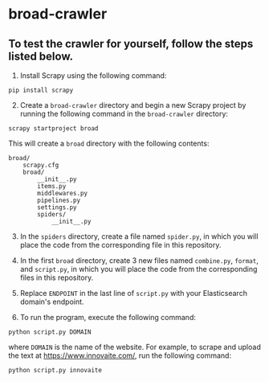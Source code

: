 # broad-crawler
## To test the crawler for yourself, follow the steps listed below.
1. Install Scrapy using the following command:
```
pip install scrapy
```
2. Create a ```broad-crawler``` directory and begin a new Scrapy project by running the following command in the ```broad-crawler``` directory:
```
scrapy startproject broad
```
This will create a ```broad``` directory with the following contents:
```
broad/
    scrapy.cfg
    broad/
        __init__.py
        items.py
        middlewares.py
        pipelines.py
        settings.py
        spiders/
            __init__.py
```
3. In the ```spiders``` directory, create a file named ```spider.py```, in which you will place the code from the corresponding file in this repository.

4. In the first ```broad``` directory, create 3 new files named ```combine.py```, ```format```, and ```script.py```, in which you will place the code from the corresponding files in this repository.

5. Replace ```ENDPOINT``` in the last line of ```script.py``` with your Elasticsearch domain's endpoint.

6. To run the program, execute the following command:
```
python script.py DOMAIN
```
where ```DOMAIN``` is the name of the website. For example, to scrape and upload the text at https://www.innovaite.com/, run the following command:
```
python script.py innovaite
```
